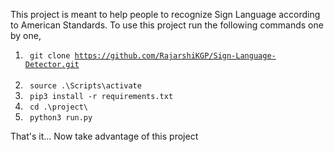 This project is meant to help people to recognize Sign Language according to American Standards.
To use this project run the following commands one by one,<br/>
  1. <code> git clone https://github.com/RajarshiKGP/Sign-Language-Detector.git </code> <br/>
  2. <code> source .\Scripts\activate </code> <br/>
  3. <code> pip3 install -r requirements.txt </code> <br/>
  4. <code> cd .\project\ </code> <br/>
  5. <code> python3 run.py </code> <br/>

That's it...
Now take advantage of this project
